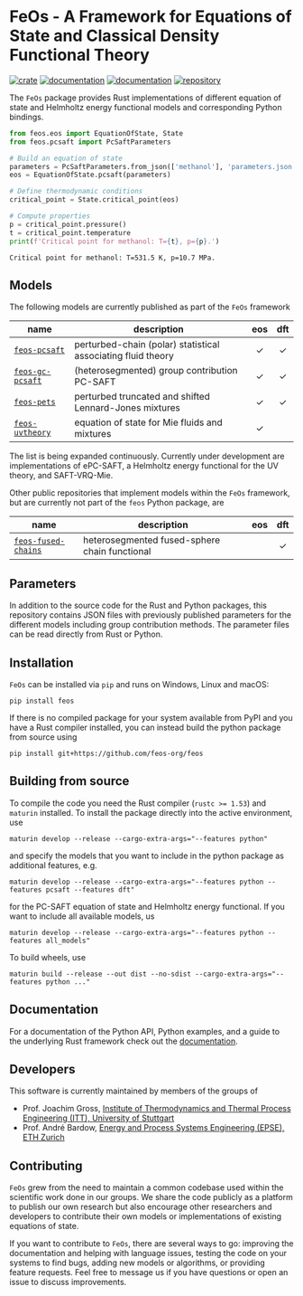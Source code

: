 # FeOs - A Framework for Equations of State and Classical Density Functional Theory

[![crate](https://img.shields.io/crates/v/feos.svg)](https://crates.io/crates/feos)
[![documentation](https://docs.rs/feos/badge.svg)](https://docs.rs/feos)
[![documentation](https://img.shields.io/badge/docs-github--pages-blue)](https://feos-org.github.io/feos/)
[![repository](https://img.shields.io/pypi/v/feos)](https://pypi.org/project/feos/)

The `FeOs` package provides Rust implementations of different equation of state and Helmholtz energy functional models and corresponding Python bindings.

```python
from feos.eos import EquationOfState, State
from feos.pcsaft import PcSaftParameters

# Build an equation of state
parameters = PcSaftParameters.from_json(['methanol'], 'parameters.json')
eos = EquationOfState.pcsaft(parameters)

# Define thermodynamic conditions
critical_point = State.critical_point(eos)

# Compute properties
p = critical_point.pressure()
t = critical_point.temperature
print(f'Critical point for methanol: T={t}, p={p}.')
```
```terminal
Critical point for methanol: T=531.5 K, p=10.7 MPa.
```

## Models
The following models are currently published as part of the `FeOs` framework

|name|description|eos|dft|
|-|-|:-:|:-:|
|[`feos-pcsaft`](https://github.com/feos-org/feos/src/pcsaft)|perturbed-chain (polar) statistical associating fluid theory|✓|✓|
|[`feos-gc-pcsaft`](https://github.com/feos-org/feos/src/gc_pcsaft)|(heterosegmented) group contribution PC-SAFT|✓|✓|
|[`feos-pets`](https://github.com/feos-org/feos/src/pets)|perturbed truncated and shifted Lennard-Jones mixtures|✓|✓|
|[`feos-uvtheory`](https://github.com/feos-org/feos/src/uvtheory)|equation of state for Mie fluids and mixtures|✓||

The list is being expanded continuously. Currently under development are implementations of ePC-SAFT, a Helmholtz energy functional for the UV theory, and SAFT-VRQ-Mie.

Other public repositories that implement models within the `FeOs` framework, but are currently not part of the `feos` Python package, are

|name|description|eos|dft|
|-|-|:-:|:-:|
|[`feos-fused-chains`](https://github.com/feos-org/feos-fused-chains)|heterosegmented fused-sphere chain functional||✓|

## Parameters
In addition to the source code for the Rust and Python packages, this repository contains JSON files with previously published parameters for the different models including group contribution methods. The parameter files can be read directly from Rust or Python.

## Installation

`FeOs` can be installed via `pip` and runs on Windows, Linux and macOS:

```
pip install feos
```

If there is no compiled package for your system available from PyPI and you have a Rust compiler installed, you can instead build the python package from source using

```
pip install git+https://github.com/feos-org/feos
```

## Building from source

To compile the code you need the Rust compiler (`rustc >= 1.53`) and `maturin` installed.
To install the package directly into the active environment, use

```
maturin develop --release --cargo-extra-args="--features python"
```

and specify the models that you want to include in the python package as additional features, e.g.

```
maturin develop --release --cargo-extra-args="--features python --features pcsaft --features dft"
```

for the PC-SAFT equation of state and Helmholtz energy functional. If you want to include all available models, us

```
maturin develop --release --cargo-extra-args="--features python --features all_models"
```

To build wheels, use

```
maturin build --release --out dist --no-sdist --cargo-extra-args="--features python ..."
```

## Documentation

For a documentation of the Python API, Python examples, and a guide to the underlying Rust framework check out the [documentation](https://feos-org.github.io/feos/).

## Developers

This software is currently maintained by members of the groups of
- Prof. Joachim Gross, [Institute of Thermodynamics and Thermal Process Engineering (ITT), University of Stuttgart](https://www.itt.uni-stuttgart.de/)
- Prof. André Bardow, [Energy and Process Systems Engineering (EPSE), ETH Zurich](https://epse.ethz.ch/)

## Contributing

`FeOs` grew from the need to maintain a common codebase used within the scientific work done in our groups. We share the code publicly as a platform to publish our own research but also encourage other researchers and developers to contribute their own models or implementations of existing equations of state.

If you want to contribute to ``FeOs``, there are several ways to go: improving the documentation and helping with language issues, testing the code on your systems to find bugs, adding new models or algorithms, or providing feature requests. Feel free to message us if you have questions or open an issue to discuss improvements.
